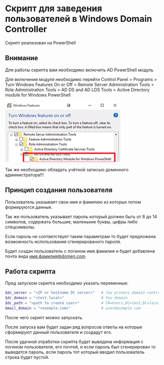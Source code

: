 # Скрипт для заведения пользователей в Windows Domain Controller

Скрипт реализован на PowerShell

## Внимание
Для работы скрипта вам необходимо включить AD PowerShell модуль

Для включения модуля необходимо перейти 
Control Panel > Programs > Turn Windows Features On or Off > Remote Server Administration Tools > Role Administration Tools > AD DS and AD LDS Tools > Active Directory module for Windows PowerShell

![Image alt](https://github.com/alzaicko/create_user_for_dc/raw/master/image/image.png)

Так же необходимо обладать учётной записью доменного администратора!!!

## Принцип создания пользователя
Пользователь указывает свои имя и фамилию из которых потом формируются данные.

Так же пользователь указывает пароль который должен быть от 8 до 14 символов,
содержать большие, маленькие буквы, цифры либо спецсимволы.

Если пароль не соответствует таким параметрам то будет предложена возможность использования сгенерированого пароля.

Будет создан пользователь с логином имя.фамилия и будет добавлена почта вида имя.фамилия@domen.com

## Работа скрипта


Пред запуском скрипта необходимо указать переменные:
``` powershell
$dc_server = "<IP or hostname DC server>"   # You primary damain controller
$dc_domain = "<test.local>"                 # You domain
$dc_path = "<path to create user>"          # CN=Users,DC=test,DC=local
$mail_domain = "<exemple.com>"              # user@exemple.com
```
После чего скрипт можно запускать.

После запуска вам будет задан ряд вопросов ответы на которые сформируют данный пользователя и создадут его.

После удачной отработки скрипта будет выведена информация с логином пользователя, его почтой, и если пароль был сгенерирован то выведется пароль, если пароль тот который вводил пользователь строка будет пустой.
